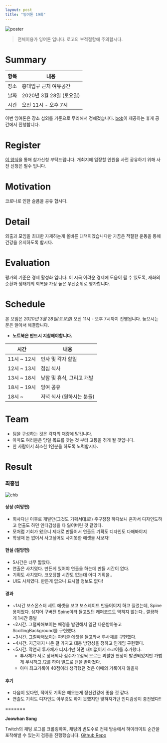 ```yaml
---
layout: post
title: "잉여톤 19회"
---
```


![poster](/images/19/yyt_19.png)

> 전체이용가 잉여톤 입니다. 로고의 부적절함에 주의합시다. 

# Summary

| 항목 | 내용                              |
| ---- | --------------------------------- |
| 장소 | 홍대입구 근처 여유공간            |
| 날짜 | 2020년 3월 28일 (토요일)          |
| 시간 | 오전 11시 - 오후 7시              |


이번 잉여톤은 장소 섭외를 기준으로 무리해서 정해졌습니다. 
[bob](https://github.com/doodoori2)이 제공하는 휴게 공간에서 진행합니다. 

# Register

[이 양식](https://doodoori2.typeform.com/to/sBPS82)을 통해 참가신청 부탁드립니다. 개최지에 입장할 인원을 사전 공유하기 위해 사전 신청은 필수 입니다.

# Motivation

코로나로 인한 슬픔을 공유 합시다. 

# Detail

외출과 모임을 최대한 자제하는게 올바른 대책이겠습니다만 
가끔은 적절한 운동을 통해 건강을 유지하도록 합시다. 

# Evaluation

평가의 기준은 경제 활성화 입니다. 
이 시국 어려운 경제에 도움이 될 수 있도록, 재화의 순환과 생태계의 회복을 가장 높은 우선순위로 평가합니다. 

# Schedule

본 모임은 _2020년 3월 28일(토요일)_ 오전 11시 - 오후 7시까지 진행됩니다. 늦으시는 분은 알아서 해결합니다. 

- **노트북은 반드시 지참해야합니다.**

| 시간        | 내용                              |
| ----------- | --------------------------------- |
| 11시 ~ 12시 | 인사 및 각자 할일                 |
| 12시 ~ 13시 | 점심 식사                         |
| 13시 ~ 18시 | 낮잠 및 휴식, 그리고 개발         |
| 18시 ~ 19시 | 잉여 공유                         |
| 18시 ~      | 저녁 식사 (원하시는 분들)         |

# Team

- 팀을 구성하는 것은 각자의 재량에 맡깁니다.
- 아마도 여러분은 당일 목표를 찾는 것 부터 고통을 겪게 될 것입니다. 
- 한 사람이서 최소한 1인분을 하도록 노력합시다. 

# Result

### 최홍범
![chb](images/yyt_chb_19.png)
#### 상상 (희망편)
 - 회사다닌 이후로 개발만(그것도 기획서대로!) 주구장창 하다보니 혼자서 디자인도하고 연출도 하던 인디감성을 다 잃어버린 것 같았다.
 - 모처럼 기회가 왔으니 제대로 만들어서 연출도 기획도 디자인도 다해봐야지
 - 학생때 돈 없어서 사고싶어도 사지못한 에셋을 사보자!

#### 현실 (절망편)
 - 5시간은 너무 짧았다.
 - 연출은 사치였다. 만든게 있어야 연출을 하는데 만들 시간이 없다.
 - 기획도 사치였다. 코오딩할 시간도 없는데 어디 기획을..
 - UI도 사치였다. 만든게 없으니 표시할 정보도 없다!

#### 경과
 - ~1시간 보스몬스터 세트 에셋을 보고 보스레이드 만들어야지 하고 질렀는데, Spine용이었다. 심지어 구버전 Spine이라 들고있던 래퍼코드도 먹히지 않는다.. 깔끔하게 1시간 증발
 - ~2시간. 그럴싸해보이는 배경을 발견해서 일단 다운받아놓고 ScollingBackground를 구현했다.
 - ~3시간. 그럴싸해보이는 파티클 에셋을 들고와서 투사체를 구현했다.
 - ~4시간. 지금까지 나온 걸 가지고 대충 방향성을 정하고 인게임 구현했다.
 - ~5시간. 막연히 투사체가 터지기만 하면 재미없어서 스코어를 추가했다.
    - 투사체가 서로 상쇄되나 점수가 2점씩 오르는 괴랄한 현상이 발견되었지만 가볍게 무시하고 /2를 하며 빌드로 턴을 끝마쳤다.
    - 아마 최고기록이 40점이라 생각했던 것은 이때의 기록이지 않을까

#### 후기
 - 다음이 있다면, 적어도 기획은 해오는게 정신건강에 좋을 것 같다.
 - 연출도 기획도 디자인도 아무것도 하지 못했지만 잊혀져가던 인디감성이 충전됐다!! 


=======

**Joowhan Song**

Twitch의 채팅 로그를 크롤링하여, 채팅의 빈도수로 전체 방송에서 하이라이트 순간을 포착해낼 수 있는지 검증을 진행했습니다. [Github Repo](https://github.com/Joovvhan/twitch-clip-maker)

